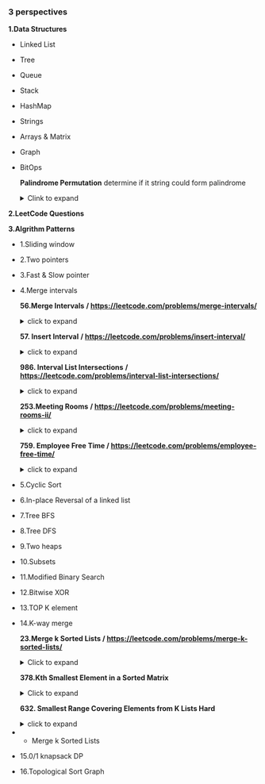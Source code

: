 ### **3 perspectives**

**1.Data Structures**

* Linked List
* Tree
* Queue
* Stack
* HashMap
* Strings
* Arrays & Matrix
* Graph

* BitOps

  **Palindrome Permutation** determine if it string could form palindrome 

  <details>  

  <summary>Clink to expand </summary>

  ```
  Input: "tactcoa"
  Output: true（permutations: "tacocat"、"atcocta", etc.）
  ```

  **-** there is 128 chars in ASCII table, from 0 - 127, which could be represented by 128 bits in Binary

  - use bitset with 128 bits to store each char, if there is only one char with odd count or zero count, it should be a palindrome. 
  - if there is one char left there should be one bit that the value is 1, hence the total count of ones should not exceed 1;

  ```c++
  class Solution {
  public:
      bool canPermutePalindrome(string s) {
        bitset<128> result; 
        for(auto c : s) {
          result ^= bitset<128>(1) << c; //flip the unique bit representing the char
        }
        return result.count() <= 1; //only 1 bit should be left in the bitset result
      }
  };
  ```

  </details>



**2.LeetCode Questions**



**3.Algrithm Patterns**

- 1.Sliding window



- 2.Two pointers



- 3.Fast & Slow pointer



- 4.Merge intervals

  

  **56.Merge Intervals** **/ https://leetcode.com/problems/merge-intervals/**

  <details>

  <summary> click to expand </summary>

  **-** first sort the intervals by start time, which will help to merge then in order.

  

  ```c++
  class Solution {
  public:
      vector<vector<int>> merge(vector<vector<int>>& intervals) {
          vector<vector<int>> res;
          sort(intervals.begin(), intervals.end(), 
               [](const vector<int> &interval1, const vector<int> &interval2) {return interval1[0] < interval2[0]; });
          vector<int> last = intervals[0];//take the first interval as base
          for(int i = 1; i < intervals.size(); i++) {
              if(last[1] >= intervals[i][0]) { //since last[0] < intervals[i][0] the two interval must have overlap
                  last[1] = max(last[1], intervals[i][1]); // take the larger end
              } else {
                  res.push_back(last); //when there is no overlap with current interval
                  last = intervals[i]; // take current interval as base interval
              }
          }
          res.push_back(last); //important, the last base interval is never pushed into the res when the loop ends.
          return res;
      }
  };
  ```

  

  </details>

  **57. Insert Interval** **/ https://leetcode.com/problems/insert-interval/**

  <details>

  <summary> click to expand </summary>

  Given a set of *non-overlapping* intervals, insert a new interval into the intervals (merge if necessary).

  ```
  Input: intervals = [[1,3],[6,9]], newInterval = [2,5]
  Output: [[1,5],[6,9]]
  ```

  ![image-20210818024606614](/Users/tomgreen/Library/Application Support/typora-user-images/image-20210818024606614.png)

  **-** we could first insert the intervals a head of the newInterval to the result array. Then we insert the newinterval, merge necessary intervals, and lastly insert the rest intervals to the result array.

  

  ```c++
  class Solution {
  public:
      vector<vector<int>> insert(vector<vector<int>>& intervals, vector<int>& newInterval) {
          vector<vector<int>> res;
          if(intervals.empty()) {
              return {newInterval};
          }
          int i = 0;
          for( ; i < intervals.size() && newInterval[0] > intervals[i][1]; i++) { // interset the intervals ahead of the newIntervals.
              res.push_back(intervals[i]);
          }
          //[1]
          //if (i < intervals.size()) newInterval[0] = min(newInterval[0], intervals[i][0]);
          for(; i < intervals.size() && newInterval[1] >= intervals[i][0]; i++) {// merge intervals in the middle
              newInterval[1] = max(newInterval[1], intervals[i][1]);
              newInterval[0] = min(newInterval[0], intervals[i][0]); // this could be taken out at [1]. since it could be only set once, and the minimal value will remain the same.
          }
          res.push_back(newInterval);//insert this newInterval
          for(; i < intervals.size(); i++) { // insert the rest intervals if there's any
              res.push_back(intervals[i]);
          }
          return res;
      }
  };
  ```

  </details>

  **986. Interval List Intersections** **/ https://leetcode.com/problems/interval-list-intersections/**

  <details>

  <summary> click to expand </summary>

  ```
  Input: firstList = [[0,2],[5,10],[13,23],[24,25]], secondList = [[1,5],[8,12],[15,24],[25,26]]
  Output: [[1,2],[5,5],[8,10],[15,23],[24,24],[25,25]]
  ```

  

  ```c++
  class Solution {
  public:
      vector<vector<int>> intervalIntersection(vector<vector<int>>& firstList, vector<vector<int>>& secondList) {
          vector<vector<int>> res;
          if(firstList.empty() || secondList.empty()) {// if any list is empty there will be no intersections
              return res;
          }
          int index1 = 0, index2 = 0;
          while(index1 < firstList.size() && index2 < secondList.size()) {
              vector<int> first = firstList[index1], second = secondList[index2];
              if(second[0] <= first[1] && second[1] >= first[0]) { // if two interval intersects 
                  res.push_back({max(first[0], second[0]), min(second[1], first[1])});
              }             
              if(second[1] > first[1]) { // move the interval that has smaller end
                  index1++;
              } else {
                  index2++;
              }
          }
          return res;
      }
  };
  ```

  Another improved solution: it looks more clean

  ```c++
  class Solution {
  public:
      vector<vector<int>> intervalIntersection(vector<vector<int>>& firstList, vector<vector<int>>& secondList) {
          vector<vector<int>> res;
          if(firstList.empty() || secondList.empty()) {// if any list is empty there will be no intersections
              return res;
          }
          int index1 = 0, index2 = 0;
          while(index1 < firstList.size() && index2 < secondList.size()) {
            	int start1 = firstList[index1][0], end1 = firstList[index1][1], start2 = secondList[index2][0], end2 = secondList[index2][1];
            	int start = max(start1, start2);//take the larger start if they overlap
              int end = min(end1, end2); 
              if(start <= end) {//if a valid interval could be formed
                res.push_back({start, end});
              }
              if(end2 > end1) { // move the interval that has smaller end
                  index1++;
              } else {
                  index2++;
              }
          }
          return res;
      }
  };
  ```

  </details>

  **253.Meeting Rooms** **/ https://leetcode.com/problems/meeting-rooms-ii/**

  <details>

  <summary> click to expand </summary>

  Given a list of intervals representing the start and end time of ‘N’ meetings, find the **minimum number of rooms** required to **hold all the meetings**.

  

  ```
  Input: intervals = [[0,30],[5,10],[15,20]]
  Output: 2
  ```

  **-** track the number of meeting rooms that are used at the same time.

  * sort the meetings by start time
  * when one meeting hasn't finish when the next meeting comes, these two meetings are hold simultaneously 
  * use min_heap to keep track of the meetings happen at the same time.
  * sort the min_heap by the end time, so that when the next meeting comes, we can determine if the previous meeting is finished or not

  

  ```c++
  class Solution {
  public:
      struct cmp {
          bool operator()(const vector<int> &interval1, const vector<int> &interval2) {//min_heap comparator
              return interval1[1] > interval2[1];
          }
      };
      int minMeetingRooms(vector<vector<int>>& intervals) {
          int numRoom = 0;
          sort(intervals.begin(), intervals.end(), [](const vector<int> &interval1, const vector<int> &interval2){return interval1[0] < interval2[0];});//sort meetings with starting time.
          priority_queue<vector<int>, vector<vector<int>>, cmp> pq;
          for(auto interval : intervals) {
              while(!pq.empty() && pq.top()[1] <= interval[0] ) {//pop out the finished meetings at current time
                  pq.pop();
              }
              pq.push(interval);
              numRoom = max((int)pq.size(), numRoom);
          }
          return numRoom;
      }
  };
  ```

  method 2:

  ```c++
  class Solution {
  public:
      struct cmp {
          bool operator()(const vector<int> &interval1, const vector<int> &interval2) {
              if(interval1[0] != interval2[0]) {
                  return interval1[0] < interval2[0];
              } else {
                  return interval1[1] < interval2[1];
              }
          }
      };
      int minMeetingRooms(vector<vector<int>>& intervals) {
          vector<vector<int>> schedules;
          int res = 0;
          
          for(auto interval : intervals) {
              schedules.push_back({interval[0], 1});
              schedules.push_back({interval[1], -1});
          }
          int curNum = 0;
          sort(schedules.begin(), schedules.end(), cmp());
          for(auto schedule : schedules) {
              curNum += schedule[1];
              res = max(curNum, res);
          }
          return res;
      }
  };
  ```

  </details>

  **759. Employee Free Time / https://leetcode.com/problems/employee-free-time/**

  <details>

  <summary> click to expand </summary>

  Solution 1: using priority_queue to sort the intervals and process them one by one

  ```c++
  /*
  // Definition for an Interval.
  class Interval {
  public:
      int start;
      int end;
  
      Interval() {}
  
      Interval(int _start, int _end) {
          start = _start;
          end = _end;
      }
  };
  */
  
  class Solution {
  public:
      struct cmp {
          bool operator ()(const Interval &interval1, const Interval &interval2) {
              return interval1.start > interval2.start;
          }
      };
      vector<Interval> employeeFreeTime(vector<vector<Interval>> schedule) {
          vector<Interval> res;
          priority_queue<Interval, vector<Interval>, cmp> pq;
          for(auto sche : schedule) {
              for(auto interval : sche) {
                  pq.push(interval);//put all elements into the priority_queue
              }
          }
          Interval previous = pq.top();//get the first interval
          pq.pop(); 
          while(!pq.empty()) {
              auto interval = pq.top();
              pq.pop();
              if(previous.end >= interval.start) { //if there is overlap
                  previous.end = max(previous.end, interval.end);
              } else {//if no overlap, we move on to the next interval;
                  res.push_back(Interval(previous.end, interval.start));// put the non-overlapping part into the result
                  previous = interval;
              }
          }
          return res;
      }
  };
  ```

  

  Solution 2: push the intervals into an array and produce a merged list. Then find out all the blank intervals		

  </details>

- 5.Cyclic Sort



- 6.In-place Reversal of a linked list



- 7.Tree BFS



- 8.Tree DFS



- 9.Two heaps



- 10.Subsets



- 11.Modified Binary Search



- 12.Bitwise XOR



- 13.TOP K element



- 14.K-way merge

  

  **23.Merge k Sorted Lists / https://leetcode.com/problems/merge-k-sorted-lists/** 

  <details>

    <summary>Click to expand</summary>

  You are given an array of `k` linked-lists `lists`, each linked-list is sorted in ascending order.

  *Merge all the linked-lists into **one sorted linked-list** and return it.*

  

  ```
  Input: lists = [[1,4,5],[1,3,4],[2,6]]
  Output: [1,1,2,3,4,4,5,6]
  Explanation: The linked-lists are:
  [
    1->4->5,
    1->3->4,
    2->6
  ]
  merging them into one sorted list:
  1->1->2->3->4->4->5->6
  ```

  

  **-** since we start from smallest number among these lists, **Heap** is most suitable Data Structure to handle it.

  - first insert the head of the lists into a Min Heap

  - then get the top element out, and link it to the result list

  ```c++
  class Solution {
  public:
      struct cmp {
          bool operator() (ListNode *l1, ListNode *l2) { // define a comparator for the min-heap 
              return l1->val > l2->val;
          }
      };
      ListNode* mergeKLists(vector<ListNode*>& lists) {
          if(lists.empty()) { // base case, return null when lists is empty
              return nullptr;
          }
          priority_queue<ListNode*, vector<ListNode*>, cmp>q;//define the priority queue with the comparator
          ListNode *head = new ListNode(-1); // create a dummy list for result
          ListNode *cur = head; //pointer to the header of dummy list
          for(auto head : lists) {
              if(head) {//when head is not nullptr
                  q.push(head);
              }
          }
          while(!q.empty()) {
              auto top = q.top(); //get the top element from the queue
              q.pop();
              cur->next = top; //link the element to the result list
              cur = cur->next; 
              if(top->next) { //when the node isn't the last element of the list
                  q.push(top->next);
              }
          }
          return head->next; 
      }
  }
  ```

  Time Complexity:O(N * logK), where N is the total number of elements, K is the number of lists.

  Space Complexity: O(K)

  

  Similar Question:merge the K sorted lists instead of linked-lists

  </details>

  **378.Kth Smallest Element in a Sorted Matrix**

  <details> 
    <summary>Click to expand</summary>

  **-** similar to question 23, we will store the first element of the array in the heap, and iterate through the whole matrix

  **-** in order to keep track of the position in each sub array, we need to store the **coordinates of the element** in a pair, and to compare the value of the element we need to store the value together with coordinates pair in another pair.

  

  ```c++
  typedef pair<int, pair<int,int>> pipii; //shorter alias
  class Solution {
  public:
      struct cmp {
          bool operator() ( pipii p1, pipii p2) { // define a comparator for the min-heap 
              return p1.first > p2.first;
          }
      };
      int kthSmallest(vector<vector<int>>& matrix, int k) {
          int n = matrix.size();
          priority_queue<pipii, vector<pipii>, cmp> q;
          for(int i = 0; i < n; i++) {
              if(matrix[i].size() > 0) {
                  q.push(make_pair(matrix[i][0], make_pair(i, 0)));
              }
          }
          while(!q.empty() && --k > 0) { //when k is equal to 1, we won't need to enter the loop
              auto pair = q.top();
              q.pop();
            	pair.second.second ++; //update the index of the sub-array 
              if(n > pair.second.second) {
                  pair.first = matrix[pair.second.first][pair.second.second]; //update the value for the sub-array
                  q.push(pair);
              }
          }
          return q.top().first;
      }
  };
  ```

  

  similar questions: find median of the matrix

  

  </details>

  **632. Smallest Range Covering Elements from K Lists  Hard**

  <details>

  <summary> click to expand </summary>

  You have `k` lists of sorted integers in **non-decreasing order**. Find the **smallest** range that includes at least one number from each of the `k` lists.

  **-** we need to cover at list one element in each array, hence we could insert one element from each array into a **min-heap**, keep track of the largest number in the heap, the difference between the largest value and the top element in the heap is the current range. We need to traverse throught the lists and get the smallest range. 

  

  ```c++
  typedef pair<int, pair<int,int>> pipii; //shorter alias
  
  class Solution {
  public:
      struct cmp {
          bool operator() ( pipii p1, pipii p2) { // define a comparator for the min-heap 
              return p1.first > p2.first;
          }
      };
      
      vector<int> smallestRange(vector<vector<int>>& nums) {
          int curMaxNum = 0, range = INT_MAX; 
          vector<int> result(2);
          priority_queue<pipii, vector<pipii>, cmp> pq;
          for(int i = 0; i < nums.size(); i++) {
              if(!nums[i].empty()) {
                  pq.push(make_pair(nums[i][0], make_pair(i, 0)));
                  curMaxNum = max(curMaxNum, nums[i][0]);
              }
          }
          while(!pq.empty()) {
              auto pair = pq.top();
              pq.pop();
              if(curMaxNum - pair.first < range) {
                  range = curMaxNum - pair.first;
                  result[0] = pair.first;
                  result[1] = curMaxNum;
              }
              pair.second.second++;
              if(nums[pair.second.first].size() > pair.second.second) {
                  pair.first = nums[pair.second.first][pair.second.second];
                  pq.push(pair);
                  curMaxNum = max(curMaxNum, pair.first);
              } else {
                  break;
              }
          }
          return result;
      }
  };
  ```

  

  

  </details>



- * Merge k Sorted Lists

  

  

- 15.0/1 knapsack DP



- 16.Topological Sort Graph




